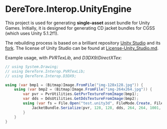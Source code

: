 ﻿# DereTore.Interop.UnityEngine

This project is used for generating **single-asset** asset bundle for Unity Games.
Initially, it is designed for generating CD jacket bundles for CGSS (which uses Unity 5.1.2f1).

The rebuilding process is based on a brilliant repository [Unity Studio](https://github.com/RaduMC/UnityStudio) and its [fork](https://github.com/Perfare/UnityStudio).
The license of Unity Studio can be found at [License-Unity_Studio.md](License-Unity_Studio.md).

Example usage, with *PVRTexLib*, and *D3DX9*/*DirectXTex*:

```csharp
// using System.Drawing;
// using DereTore.Interop.PVRTexLib;
// using DereTore.Interop.D3DX9;

using (var bmp1 = (Bitmap)Image.FromFile("img-128x128.jpg")) {
    using (var bmp2 = (Bitmap)Image.FromFile("img-264x264.jpg")) {
        var pvr = PvrUtilities.GetPvrTextureFromImage(bmp1);
        var dds = DdsUtilities.GetDdsTextureFromImage(bmp2);
        using (var fs = File.Open("test.unity3d", FileMode.Create, FileAccess.Write)) {
            JacketBundle.Serialize(pvr, 128, 128, dds, 264, 264, 1001, UnityPlatformID.Android, fs);
        }
    }
}
```

